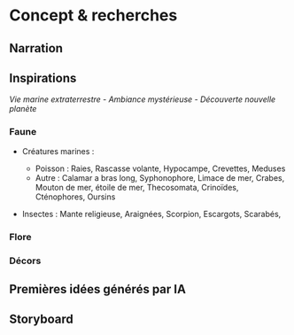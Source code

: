 # Concept & recherches

## Narration

## Inspirations

*Vie marine extraterrestre - Ambiance mystérieuse - Découverte nouvelle planète*

### Faune

- Créatures marines : 
    - Poisson : Raies, Rascasse volante, Hypocampe, Crevettes, Meduses
    - Autre : Calamar a bras long, Syphonophore, Limace de mer, Crabes, Mouton de mer, étoile de mer, Thecosomata, Crinoïdes, Cténophores, Oursins

- Insectes : Mante religieuse, Araignées, Scorpion, Escargots, Scarabés,

### Flore

### Décors

## Premières idées générés par IA

## Storyboard
